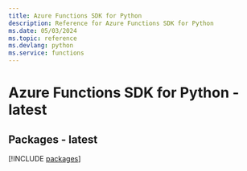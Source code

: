```yaml
---
title: Azure Functions SDK for Python
description: Reference for Azure Functions SDK for Python
ms.date: 05/03/2024
ms.topic: reference
ms.devlang: python
ms.service: functions
---
```

# Azure Functions SDK for Python - latest
## Packages - latest
[!INCLUDE [packages](functions-index.md)]